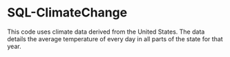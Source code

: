 # SQL-ClimateChange

This code uses climate data derived from the United States. The data details the average temperature of every day in all parts of the state for that year.
